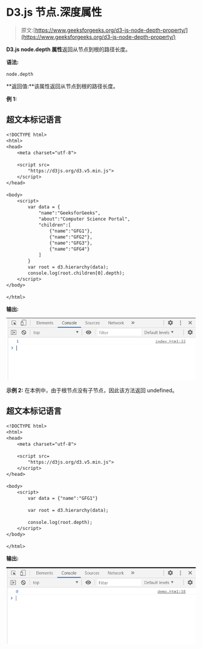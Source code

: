 # D3.js 节点.深度属性

> 原文:[https://www.geeksforgeeks.org/d3-js-node-depth-property/](https://www.geeksforgeeks.org/d3-js-node-depth-property/)

**D3.js node.depth 属性**返回从节点到根的路径长度。

**语法:**

```
node.depth

```

**返回值:**该属性返回从节点到根的路径长度。

**例 1:**

## 超文本标记语言

```
<!DOCTYPE html>
<html>
<head>
    <meta charset="utf-8">

    <script src=
        "https://d3js.org/d3.v5.min.js">
    </script>
</head>

<body>
    <script>
        var data = {
            "name":"GeeksforGeeks", 
            "about":"Computer Science Portal",
            "children":[
                {"name":"GFG1"},
                {"name":"GFG2"},
                {"name":"GFG3"},
                {"name":"GFG4"}
            ]
        }
        var root = d3.hierarchy(data);
        console.log(root.children[0].depth);
    </script>
</body>

</html>
```

**输出:**

![](img/0296bc707732e63ec5f1b647c0e4f1d1.png)

**示例 2:** 在本例中，由于根节点没有子节点，因此该方法返回 undefined。

## 超文本标记语言

```
<!DOCTYPE html>
<html>
<head>
    <meta charset="utf-8">

    <script src=
        "https://d3js.org/d3.v5.min.js">
    </script>
</head>

<body>
    <script>
        var data = {"name":"GFG1"}

        var root = d3.hierarchy(data);

        console.log(root.depth);
    </script>
</body>

</html>
```

**输出:**

![](img/86ee847f6a1261a1af8508932cd5556a.png)